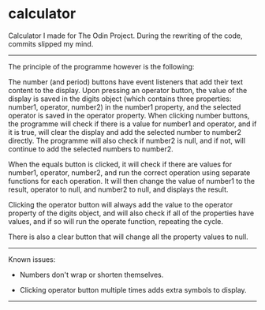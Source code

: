 # calculator

Calculator I made for The Odin Project. 
During the rewriting of the code, commits slipped my mind.

--------------------------------------------------------------------------------------------------

The principle of the programme however is the following:

The number (and period) buttons have event listeners that add their text content to the display. Upon pressing an operator button, the value of the display is saved in the digits object (which contains three properties: number1, operator, number2) in the number1 property, and the selected operator is saved in the operator property. When clicking number buttons, the programme will check if there is a value for number1 and operator, and if it is true, will clear the display and add the selected number to number2 directly. The programme will also check if number2 is null, and if not, will continue to add the selected numbers to number2. 

When the equals button is clicked, it will check if there are values for number1, operator, number2, and run the correct operation using separate functions for each operation. It will then change the value of number1 to the result, operator to null, and number2 to null, and displays the result.

Clicking the operator button will always add the value to the operator property of the digits object, and will also check if all of the properties have values, and if so will run the operate function, repeating the cycle.

There is also a clear button that will change all the property values to null. 

--------------------------------------------------------------------------------------------------

Known issues:

- Numbers don't wrap or shorten themselves.

- Clicking operator button multiple times adds extra symbols to display.

--------------------------------------------------------------------------------------------------
